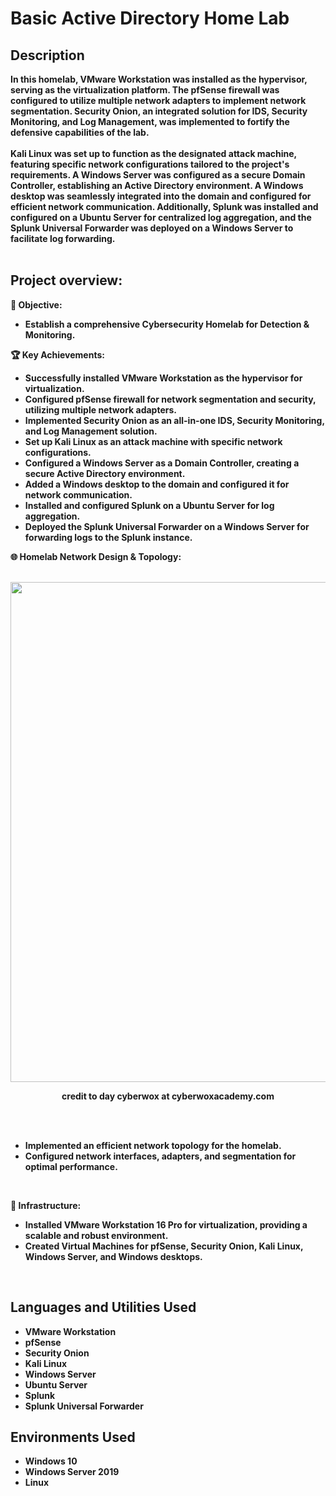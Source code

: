 <h1>Basic Active Directory Home Lab</h1>
<b>
<h2>Description</h2>
In this homelab, VMware Workstation was installed as the hypervisor, serving as the virtualization platform. The pfSense firewall was configured to utilize multiple network adapters to implement network segmentation. Security Onion, an integrated solution for IDS, Security Monitoring, and Log Management, was implemented to fortify the defensive capabilities of the lab.
<br /><br />
Kali Linux was set up to function as the designated attack machine, featuring specific network configurations tailored to the project's requirements. A Windows Server was configured as a secure Domain Controller, establishing an Active Directory environment. A Windows desktop was seamlessly integrated into the domain and configured for efficient network communication. Additionally, Splunk was installed and configured on a Ubuntu Server for centralized log aggregation, and the Splunk Universal Forwarder was deployed on a Windows Server to facilitate log forwarding.
<br />
<br />

<h2>Project overview:</h2>

<p align="center">
  
🎯 Objective:

  - Establish a comprehensive Cybersecurity Homelab for Detection & Monitoring.

🏆 Key Achievements:

  - Successfully installed VMware Workstation as the hypervisor for virtualization.
  - Configured pfSense firewall for network segmentation and security, utilizing multiple network adapters.
  - Implemented Security Onion as an all-in-one IDS, Security Monitoring, and Log Management solution.
  - Set up Kali Linux as an attack machine with specific network configurations.
  - Configured a Windows Server as a Domain Controller, creating a secure Active Directory environment.
  - Added a Windows desktop to the domain and configured it for network communication.
  - Installed and configured Splunk on a Ubuntu Server for log aggregation.
  - Deployed the Splunk Universal Forwarder on a Windows Server for forwarding logs to the Splunk instance.

🌐 Homelab Network Design & Topology:
<br/><br />

<img width="800" alt="" src="https://github.com/AlexanderStroer/Cybersecurity-Homelab/assets/122342684/27c5ff48-2f6d-4b1d-87bd-9ed527600e13">
<p align="center">
credit to day cyberwox at cyberwoxacademy.com
</p>
<br /><br />

  - Implemented an efficient network topology for the homelab.
  - Configured network interfaces, adapters, and segmentation for optimal performance.
<br />

🔧 Infrastructure:

  - Installed VMware Workstation 16 Pro for virtualization, providing a scalable and robust environment.
  - Created Virtual Machines for pfSense, Security Onion, Kali Linux, Windows Server, and Windows desktops.
<br />
</b>

<h2>Languages and Utilities Used</h2>

- <b>VMware Workstation</b>
- <b>pfSense</b>
- <b>Security Onion</b>
- <b>Kali Linux</b>
- <b>Windows Server</b>
- <b>Ubuntu Server</b>
- <b>Splunk</b>
- <b>Splunk Universal Forwarder</b>

<h2>Environments Used </h2>

- <b>Windows 10</b>
- <b>Windows Server 2019</b>
- <b>Linux</b>





</p>

<!--
 ```diff
- text in red
+ text in green
! text in orange
# text in gray
@@ text in purple (and bold)@@
```
--!>
